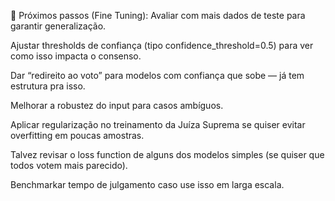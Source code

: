 

📌 Próximos passos (Fine Tuning):
Avaliar com mais dados de teste para garantir generalização.

Ajustar thresholds de confiança (tipo confidence_threshold=0.5) para ver como isso impacta o consenso.

Dar “redireito ao voto” para modelos com confiança que sobe — já tem estrutura pra isso.

Melhorar a robustez do input para casos ambíguos.

Aplicar regularização no treinamento da Juíza Suprema se quiser evitar overfitting em poucas amostras.

Talvez revisar o loss function de alguns dos modelos simples (se quiser que todos votem mais parecido).

Benchmarkar tempo de julgamento caso use isso em larga escala.

